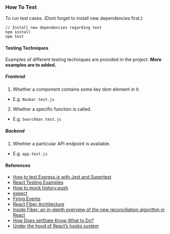 ### How To Test
To run test cases. (Dont forget to install new dependencies first.)
```
// Install new dependencies regarding test
npm install
npm test
```

#### Testing Techniques
Examples of different testing techniques are provided in the project. **More examples are to added.**

##### Frontend
1. Whether a component contains some key dom element in it.
  + E.g. `Navbar.test.js`
2. Whether a specific function is called.
  + E.g. `Searchbar.test.js`

##### Backend
1. Whehter a particular API endpoint is available.
  + E.g. `app.test.js`

#### References
+ [How to test Express.js with Jest and Supertest](https://www.albertgao.xyz/2017/05/24/how-to-test-expressjs-with-jest-and-supertest/)
+ [React Testing Examples](https://react-testing-examples.com/jest-rtl/)
+ [How to mock history.push](https://stackoverflow.com/questions/58524183/how-to-mock-history-push-with-the-new-react-router-hooks-using-jest)
+ [expect](https://jestjs.io/docs/en/expect)
+ [Firing Events](https://testing-library.com/docs/dom-testing-library/api-events)
+ [React Fiber Architecture](https://github.com/acdlite/react-fiber-architecture)
+ [Inside Fiber: an in-depth overview of the new reconciliation algorithm in React](https://blog.ag-grid.com/inside-fiber-an-in-depth-overview-of-the-new-reconciliation-algorithm-in-react/)
+ [How Does setState Know What to Do?](https://overreacted.io/how-does-setstate-know-what-to-do/)
+ [Under the hood of React’s hooks system](https://medium.com/the-guild/under-the-hood-of-reacts-hooks-system-eb59638c9dba)

